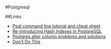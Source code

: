 #Postgresql

##Links

* [Psql command line tutorial and cheat sheet](https://tomcam.github.io/postgres/)
* [Re-Introducing Hash Indexes in PostgreSQL](https://hakibenita.com/postgresql-hash-index)
* [Postgres alter column problems and solutions](https://www.endpoint.com/blog/2012/11/09/postgres-alter-column-problems-and)
* [Don't Do This](https://wiki.postgresql.org/wiki/Don't_Do_This)
